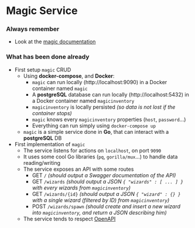 # Magic Service

### Always remember
 - Look at the [magic documentation](https://github.com/rbobillo/OnDiraitDeLaMagie/blob/master/documentation/On%20Dirait%20De%20La%20Magie%20-%20magic.pdf)
 
### What has been done already
 - First setup `magic` CRUD
   - Using **docker-compose**, and **Docker**:
     - `magic` can run locally (http://localhost:9090) in a Docker container named `magic`
     - A **postgreSQL** database can run locally (http://localhost:5432) in a Docker container named `magicinventory`
     - `magicinventory` is locally persisted _(so data is not lost if the container stops)_
     - `magic` knows every `magicinventory` properties (`host`, `password`...)
     - Everything can run simply using `docker-compose up`
   - `magic` is a simple service done in **Go**, that can interact with a **postgreSQL** DB
  - First implementation of `magic`
    - The service listens for actions on `localhost`, on port `9090`
    - It uses some cool Go libraries (`pq`, `gorilla/mux`...) to handle data reading/writing
    - The service exposes an API with some routes
      - GET  `/` _(should output a Swagger documentation of the API)_
      - GET  `/wizards` _(should output a JSON `{ "wizards" : [ ... ] }` with every wizards from `magicinventory`)_
      - GET  `/wizards/{id}` _(should output a JSON `{ "wizard" : {} }` with a single wizard (filtered by ID) from `magicinventory`)_
      - POST `/wizards/spawn` _(should create and insert a new wizard into `magicinventory`, and return a JSON describing him)_
    - The service tends to respect [OpenAPI](https://openapi-map.apihandyman.io/)
      